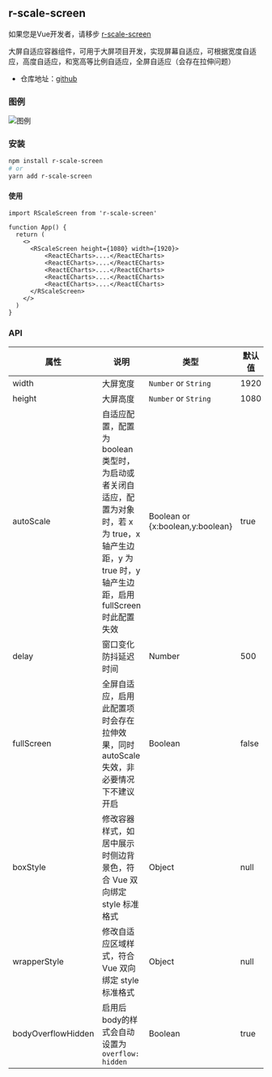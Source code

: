 ## r-scale-screen

如果您是Vue开发者，请移步 [r-scale-screen](https://github.com/Alfred-Skyblue/r-scale-screen)

大屏自适应容器组件，可用于大屏项目开发，实现屏幕自适应，可根据宽度自适应，高度自适应，和宽高等比例自适应，全屏自适应（会存在拉伸问题）

- 仓库地址：[github](https://github.com/Alfred-Skyblue/r-scale-screen)

### 图例

![图例](./dev/assets/scale_screen.gif)

### 安装

```bash
npm install r-scale-screen
# or
yarn add r-scale-screen
```


#### 使用

```tsx
import RScaleScreen from 'r-scale-screen'

function App() {
  return (
    <>
      <RScaleScreen height={1080} width={1920}>
          <ReactECharts>....</ReactECharts>
          <ReactECharts>....</ReactECharts>
          <ReactECharts>....</ReactECharts>
          <ReactECharts>....</ReactECharts>
          <ReactECharts>....</ReactECharts>
      </RScaleScreen>
    </>
  )
}
```

### API

| 属性                 | 说明                                                                                                 | 类型                               | 默认值   |
|--------------------|----------------------------------------------------------------------------------------------------|----------------------------------|-------|
| width              | 大屏宽度                                                                                               | `Number` or `String`             | 1920  |
| height             | 大屏高度                                                                                               | `Number` or `String`             | 1080  |
| autoScale          | 自适应配置，配置为 boolean 类型时，为启动或者关闭自适应，配置为对象时，若 x 为 true，x 轴产生边距，y 为 true 时，y 轴产生边距，启用 fullScreen 时此配置失效 | Boolean or {x:boolean,y:boolean} | true  |
| delay              | 窗口变化防抖延迟时间                                                                                         | Number                           | 500   |
| fullScreen         | 全屏自适应，启用此配置项时会存在拉伸效果，同时 autoScale 失效，非必要情况下不建议开启                                                   | Boolean                          | false |
| boxStyle           | 修改容器样式，如居中展示时侧边背景色，符合 Vue 双向绑定 style 标准格式                                                          | Object                           | null  |
| wrapperStyle       | 修改自适应区域样式，符合 Vue 双向绑定 style 标准格式                                                                   | Object                           | null  |
| bodyOverflowHidden | 启用后body的样式会自动设置为 `overflow: hidden`                                                                  | Boolean                          | true  |

